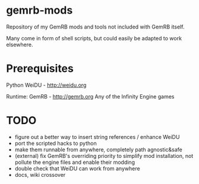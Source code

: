 gemrb-mods
==========

Repository of my GemRB mods and tools not included with GemRB itself.

Many come in form of shell scripts, but could easily be adapted to work elsewhere.

Prerequisites
=============
Python
WeiDU - http://weidu.org

Runtime:
GemRB - http://gemrb.org
Any of the Infinity Engine games


TODO
====
* figure out a better way to insert string references / enhance WeiDU
* port the scripted hacks to python
* make them runnable from anywhere, completely path agnostic&safe
* (external) fix GemRB's overriding priority to simplify mod installation, not pollute the engine files and enable their modding
* double check that WeiDU can work from anywhere
* docs, wiki crossover

